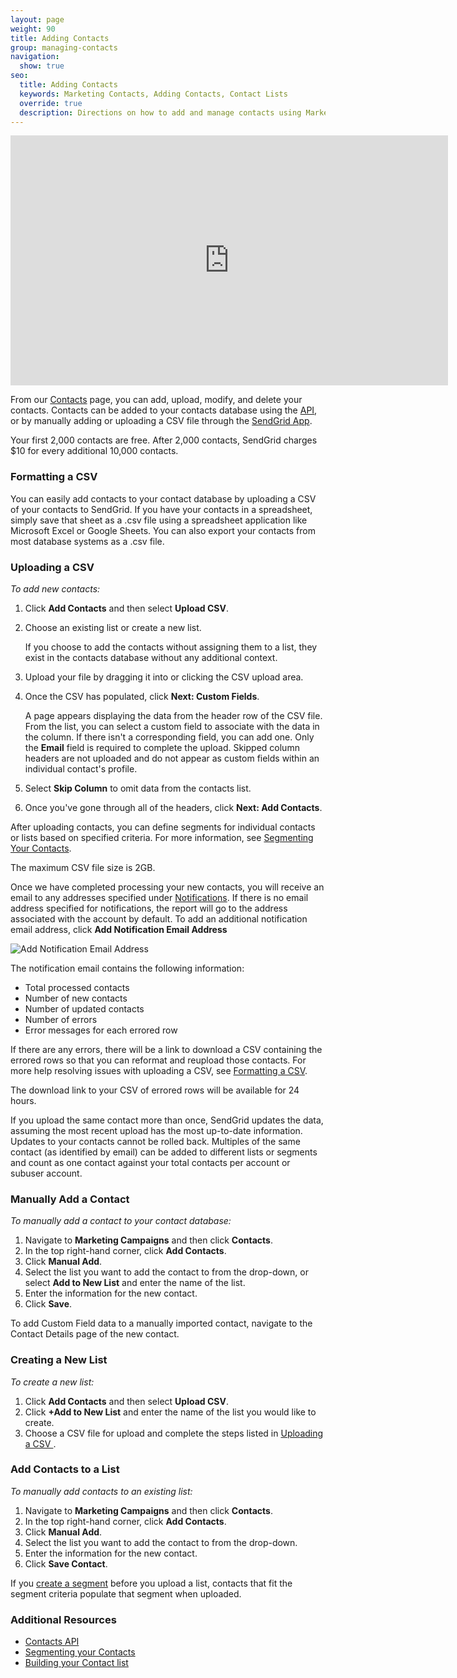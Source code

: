 ```yaml
---
layout: page
weight: 90
title: Adding Contacts
group: managing-contacts
navigation:
  show: true
seo:
  title: Adding Contacts
  keywords: Marketing Contacts, Adding Contacts, Contact Lists
  override: true
  description: Directions on how to add and manage contacts using Marketing Campaigns
---
```


<iframe src="https://player.vimeo.com/video/121404093" width="700" height="400" frameborder="0" webkitallowfullscreen mozallowfullscreen allowfullscreen></iframe>


From our [Contacts](https://sendgrid.com/marketing_campaigns/contacts) page, you can add, upload, modify, and delete your contacts. Contacts can be added to your contacts database using the [API]({{root_url}}/api-reference/), or by  manually adding or uploading a CSV file through the [SendGrid App](https://app.sendgrid.com/).

<call-out>

Your first 2,000 contacts are free. After 2,000 contacts, SendGrid charges $10 for every additional 10,000 contacts.

</call-out>

 ### 	Formatting a CSV

You can easily add contacts to your contact database by uploading a CSV of your contacts to SendGrid. If you have your contacts in a spreadsheet, simply save that sheet as a .csv file using a spreadsheet application like Microsoft Excel or Google Sheets. You can also export your contacts from most database systems as a .csv file.

 ### 	Uploading a CSV

*To add new contacts:*

1. Click **Add Contacts** and then select **Upload CSV**.
2. Choose an existing list or create a new list.

    If you choose to add the contacts without assigning them to a list, they exist in the contacts database without any additional context.

3. Upload your file by dragging it into or clicking the CSV upload area.
4. Once the CSV has populated, click **Next: Custom Fields**.

   A page appears displaying the data from the header row of the CSV file. From the list, you can select a custom field to associate with the data in the column. If there isn't a corresponding field, you can add one. Only the **Email** field is required to complete the upload. Skipped column headers are not uploaded and do not appear as custom fields within an individual contact's profile.

5. Select **Skip Column** to omit data from the contacts list.
6. Once you've gone through all of the headers, click **Next: Add Contacts**.

<call-out>

After uploading contacts, you can define segments for individual contacts or lists based on specified criteria. For more information, see [Segmenting Your Contacts]({{root_url}}/ui/managing-contacts/segmenting-your-contacts/).

</call-out>

<call-out type="warning">

   The maximum CSV file size is 2GB.

</call-out>

Once we have completed processing your new contacts, you will receive an email to any addresses specified under [Notifications](https://sendgrid.com/marketing_campaigns/ui/notifications). If there is no email address specified for notifications, the report will go to the address associated with the account by default. To add an additional notification email address, click **Add Notification Email Address**

![]({{root_url}}/img/add_notification_email_contacts.png "Add Notification Email Address")

The notification email contains the following information:

* Total processed contacts
* Number of new contacts
* Number of updated contacts
* Number of errors
* Error messages for each errored row

If there are any errors, there will be a link to download a CSV containing the errored rows so that you can reformat and reupload those contacts. For more help resolving issues with uploading a CSV, see [Formatting a CSV]({{root_url}}/ui/managing-contacts/formatting-a-csv/).

<call-out>

The download link to your CSV of errored rows will be available for 24 hours.

</call-out>

<call-out>

If you upload the same contact more than once, SendGrid updates the data, assuming the most recent upload has the most up-to-date information. Updates to your contacts cannot be rolled back. Multiples of the same contact (as identified by email) can be added to different lists or segments and count as one contact against your total contacts per account or subuser account.

</call-out>

 ### 	Manually Add a Contact

*To manually add a contact to your contact database:*

1. Navigate to **Marketing Campaigns** and then click **Contacts**.
1. In the top right-hand corner, click **Add Contacts**.
1. Click **Manual Add**.
1. Select the list you want to add the contact to from the drop-down, or select **Add to New List** and enter the name of the list.
1. Enter the information for the new contact.
1. Click **Save**.

<call-out>

To add Custom Field data to a manually imported contact, navigate to the Contact Details page of the new contact.

</call-out>

 ### 	Creating a New List

*To create a new list:*

1. Click **Add Contacts** and then select **Upload CSV**.
1. Click **+Add to New List** and enter the name of the list you would like to create.
1. Choose a CSV file for upload and complete the steps listed in [Uploading a CSV ](#uploading-a-csv).

 ### 	Add Contacts to a List

*To manually add contacts to an existing list:*

1. Navigate to **Marketing Campaigns** and then click **Contacts**.
1. In the top right-hand corner, click **Add Contacts**.
1. Click **Manual Add**.
1. Select the list you want to add the contact to from the drop-down.
1. Enter the information for the new contact.
1. Click **Save Contact**.

<call-out>

If you [create a segment]({{root_url}}/ui/managing-contacts/segmenting-your-contacts/#creating-a-segment) before you upload a list, contacts that fit the segment criteria populate that segment when uploaded.

</call-out>

 ### 	Additional Resources

- [Contacts API](https://sendgrid.com/docs/API_Reference/Web_API_v3/Marketing_Campaigns/contactdb.html)
- [Segmenting your Contacts]({{root_url}}/ui/managing-contacts/segmenting-your-contacts/)
- [Building your Contact list]({{root_url}}/ui/managing-contacts/building-your-contact-list/)
